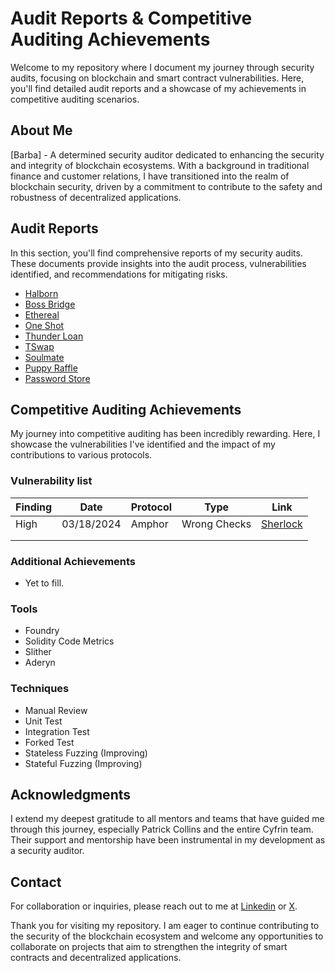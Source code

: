 # Audit Reports & Competitive Auditing Achievements

Welcome to my repository where I document my journey through security audits, focusing on blockchain and smart contract vulnerabilities. Here, you'll find detailed audit reports and a showcase of my achievements in competitive auditing scenarios.

## About Me

[Barba] - A determined security auditor dedicated to enhancing the security and integrity of blockchain ecosystems.
With a background in traditional finance and customer relations, I have transitioned into the realm of blockchain security, driven by a commitment to contribute to the safety and robustness of decentralized applications.

## Audit Reports

In this section, you'll find comprehensive reports of my security audits. These documents provide insights into the audit process, vulnerabilities identified, and recommendations for mitigating risks.

- [Halborn](https://github.com/i3arba/Security-Audits/tree/main/reports/2024-03-16-halborn-ctf)
- [Boss Bridge](https://github.com/i3arba/Security-Audits/tree/main/reports/2024-03-03-boss-bridge)
- [Ethereal](https://github.com/i3arba/Security-Audits/tree/main/reports/2024-02-28-ethereal)
- [One Shot](https://github.com/i3arba/Security-Audits/tree/main/reports/2024-02-24-one-shot)
- [Thunder Loan](https://github.com/i3arba/Security-Audits/tree/main/reports/2024-02-22-thunder-loan)
- [TSwap](https://github.com/i3arba/Security-Audits/tree/main/reports/2024-02-16-t-swap-audit)
- [Soulmate](https://github.com/i3arba/Security-Audits/tree/main/reports/2024-02-11-soulmate)
- [Puppy Raffle](https://github.com/i3arba/Security-Audits/tree/main/reports/2024-02-09-puppyraffle-audit)
- [Password Store](https://github.com/i3arba/Security-Audits/tree/main/reports/2024-01-25-passwordstore-audit)

## Competitive Auditing Achievements

My journey into competitive auditing has been incredibly rewarding. Here, I showcase the vulnerabilities I've identified and the impact of my contributions to various protocols.

### Vulnerability list

|Finding |   Date   | Protocol |    Type     |   Link   |
|--------|----------|----------|-------------|----------|
| High   |03/18/2024|  Amphor  | Wrong Checks| [Sherlock](https://github.com/sherlock-audit/2024-03-amphor-judging/issues/65) |
|        |          |          |             |          |
|        |          |          |             |          |

### Additional Achievements

- Yet to fill.

### Tools
- Foundry
- Solidity Code Metrics
- Slither
- Aderyn

### Techniques
- Manual Review
- Unit Test
- Integration Test
- Forked Test
- Stateless Fuzzing (Improving)
- Stateful Fuzzing (Improving)

## Acknowledgments

I extend my deepest gratitude to all mentors and teams that have guided me through this journey, especially Patrick Collins and the entire Cyfrin team. Their support and mentorship have been instrumental in my development as a security auditor.

## Contact

For collaboration or inquiries, please reach out to me at [Linkedin](https://www.linkedin.com/in/i3arba/) or [X](https://x.com/i3arba).

Thank you for visiting my repository. I am eager to continue contributing to the security of the blockchain ecosystem and welcome any opportunities to collaborate on projects that aim to strengthen the integrity of smart contracts and decentralized applications.

